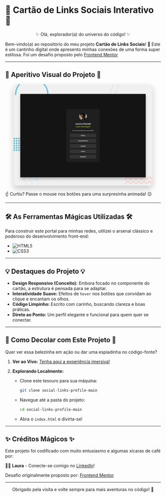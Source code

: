 # 🌟 Cartão de Links Sociais Interativo 🌟

<p align="center">
  ✨ Olá, explorador(a) do universo do código! ✨
</p>

Bem-vindo(a) ao repositório do meu projeto **Cartão de Links Sociais**! 🚀 Este é um cantinho digital onde apresento minhas conexões de uma forma super estilosa. Foi um desafio proposto pelo [Frontend Mentor](https://www.frontendmentor.io)

---

## 🎨 Aperitivo Visual do Projeto 🎨

<p align="center">
  <img src="preview.jpg" alt="Prévia do Cartão de Links Sociais" width="450px" style="border-radius: 10px; box-shadow: 0 10px 20px rgba(0,0,0,0.2);">
</p>

☝️ Curtiu? Passe o mouse nos botões para uma surpresinha animada! 😉

---

## 🛠️ As Ferramentas Mágicas Utilizadas 🛠️

Para construir este portal para minhas redes, utilizei o arsenal clássico e poderoso do desenvolvimento front-end:

* ![HTML5](https://img.shields.io/badge/HTML5-%23E34F26.svg?style=for-the-badge&logo=html5&logoColor=white) 
* ![CSS3](https://img.shields.io/badge/CSS3-%231572B6.svg?style=for-the-badge&logo=css3&logoColor=white) 

---

## 💡 Destaques do Projeto 💡

* **Design Responsivo (Conceito):** Embora focado no componente do cartão, a estrutura é pensada para se adaptar.
* **Interatividade Suave:** Efeitos de `hover` nos botões que convidam ao clique e encantam os olhos.
* **Código Limpinho:** Escrito com carinho, buscando clareza e boas práticas.
* **Direto ao Ponto:** Um perfil elegante e funcional para quem quer se conectar.

---

## 🚀 Como Decolar com Este Projeto 🚀

Quer ver essa belezinha em ação ou dar uma espiadinha no código-fonte?

1.  **Ver ao Vivo:**
    [Tenha aqui a experiência imersiva!](https://social-links-profile-main-bay-two.vercel.app/)

2.  **Explorando Localmente:**
    * Clone este tesouro para sua máquina:
        ```bash
        git clone social-links-profile-main
        ```
    * Navegue até a pasta do projeto:
        ```bash
        cd social-links-profile-main
        ```
    * Abra o `index.html` e divirta-se!

---

## ✨ Créditos Mágicos ✨

Este projeto foi codificado com muito  entusiasmo e algumas xícaras de café por:

👩‍💻 **Laura** - Conecte-se comigo no [LinkedIn](https://www.linkedin.com/in/lauraserbeto)!

Desafio originalmente proposto por: [Frontend Mentor](https://www.frontendmentor.io?ref=challenge)

---

<p align="center">
  Obrigado pela visita e volte sempre para mais aventuras no código! 🌌
</p>
